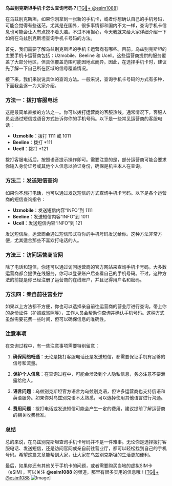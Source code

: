 **乌兹别克斯坦手机卡怎么查询号码？**[[TG💪+ @esim1088](https://t.me/s/esim1088)]

在乌兹别克斯坦，如果你刚拿到一张新的手机卡，或者你想确认自己的手机号码，可能会觉得有些迷茫。尤其是在国外，很多事情都和国内不太一样，查询手机卡信息也可能会让人有点摸不着头脑。不过不用担心，今天我就来给大家详细介绍一下如何在乌兹别克斯坦查询手机卡号码的方法。

首先，我们需要了解乌兹别克斯坦的手机卡运营商有哪些。目前，乌兹别克斯坦的主要手机卡运营商包括：Uzmobile、Beeline 和 Ucell。这些运营商提供的服务覆盖了大部分地区，但具体覆盖范围可能因地点而异。因此，在选择手机卡时，建议先了解一下自己所在区域的信号覆盖情况。

接下来，我们来说说具体的查询方法。一般来说，查询手机卡号码的方式有多种，下面我会逐一为大家介绍。

### 方法一：拨打客服电话

这是最简单直接的方法之一。你可以拨打运营商的客服热线，通常情况下，客服人员会通过短信或语音方式告诉你你的手机号码。以下是一些常见运营商的客服电话：

- **Uzmobile**：拨打 1111 或 1011
- **Beeline**：拨打 *111
- **Ucell**：拨打 *121

拨打客服电话后，按照语音提示操作即可。需要注意的是，部分运营商可能会要求你输入身份证号或其他个人信息以验证身份，确保是机主本人在查询。

### 方法二：发送短信查询

如果你不想打电话，也可以通过发送短信的方式查询手机卡号码。以下是各个运营商的短信查询指令：

- **Uzmobile**：发送短信内容“INFO”到 1111
- **Beeline**：发送短信内容“INFO”到 1011
- **Ucell**：发送短信内容“INFO”到 121

发送短信后，运营商会通过短信形式将你的手机号码发送给你。这种方法非常方便，尤其适合那些不喜欢打电话的人。

### 方法三：访问运营商官网

除了电话和短信，你还可以通过访问运营商的官方网站来查询手机卡号码。大多数运营商都会提供在线服务，你可以登录账户后查看自己的手机号码。不过，这种方法的前提是你已经注册了运营商的在线账户，并且记得用户名和密码。

### 方法四：亲自前往营业厅

如果以上方法都不方便，你也可以选择亲自前往运营商的营业厅进行查询。带上你的身份证件（护照或驾照等），工作人员会帮助你查询并确认手机号码。这种方式虽然需要花费一些时间，但可以确保信息的准确性。

### 注意事项

在查询过程中，有一些注意事项需要特别留意：

1. **确保网络畅通**：无论是拨打客服电话还是发送短信，都需要保证手机有足够的信号和流量。
   
2. **保护个人信息**：在查询过程中，可能会涉及到个人隐私信息，务必注意不要泄露给他人。

3. **语言问题**：乌兹别克斯坦官方语言为乌兹别克语，但许多运营商也支持俄语和英语服务。如果你对乌兹别克语不太熟悉，可以选择使用其他语言进行沟通。

4. **费用问题**：拨打电话或发送短信可能会产生一定的费用，建议提前了解运营商的相关收费标准。

### 总结

总的来说，在乌兹别克斯坦查询手机卡号码并不是一件难事。无论你是选择拨打客服电话、发送短信，还是访问官网或亲自前往营业厅，都可以轻松找到自己的手机号码。希望这篇文章能帮到大家，让大家在乌兹别克斯坦的生活更加便利。

最后，如果你还有其他关于手机卡的问题，或者需要购买当地的虚拟SIM卡（eSIM），可以关注 **@esim1088** 的频道，那里有很多实用的信息哦！[[TG💪+ @esim1088](https://t.me/s/esim1088) ![Image](https://i.postimg.cc/4NQfJmqS/Snipaste-2025-05-13-00-14-12.png)]